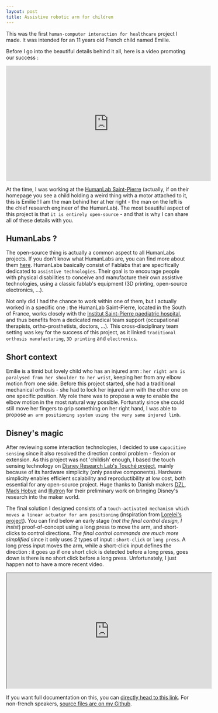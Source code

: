 ```yaml
---
layout: post
title: Assistive robotic arm for children
---
```


This was the first `human-computer interaction for healthcare` project I made.
It was intended for an 11 years old French child named Emilie.

Before I go into the beautiful details behind it all, here is a video promoting our success :

<iframe width="560" height="315" src="https://www.youtube.com/embed/PhL7JxOnTew" title="YouTube video player" frameborder="0" allow="accelerometer; autoplay; clipboard-write; encrypted-media; gyroscope; picture-in-picture" allowfullscreen></iframe>

At the time, I was working at the [HumanLab Saint-Pierre](https://www.humanlabsaintpierre.org/)
(actually, if on their homepage you see a child holding a weird thing with a motor attached to it, this is Emilie !
I am the man behind her at her right - the man on the left is the chief research engineer of the HumanLab).
The most beautiful aspect of this project is that `it is entirely open-source` - and that is why I can share all of these details with you.


## HumanLabs ?
The open-source thing is actually a common aspect to all HumanLabs projects. If you don't know what HumanLabs are, you can find more about them [here](https://myhumankit.org/en/home/).
HumanLabs basically consist of Fablabs that are specifically dedicated to `assistive technologies`.
Their goal is to encourage people with physical disabilities to conceive and manufacture their own assistive technologies, using a classic fablab's equipment (3D printing, open-source electronics, ...).

Not only did I had the chance to work within one of them, but I actually worked in a specific one :
the HumanLab Saint-Pierre, located in the South of France, works closely with the [Institut Saint-Pierre paediatric hospital](https://www.institut-st-pierre.com/), and thus benefits from a dedicated medical team support (occupational therapists, ortho-prosthetists, doctors, ...).
This cross-disciplinary team setting was key for the success of this project, as it linked `traditional orthosis manufacturing`, `3D printing` and `electronics`.

## Short context
Emilie is a timid but lovely child who has an injured arm : `her right arm is paralysed from her shoulder to her wrist`, keeping her from any elbow motion from one side.
Before this project started, she had a traditional mechanical orthosis - she had to lock her injured arm with the other one on one specific position.
My role there was to propose a way to enable the elbow motion in the most natural way possible.
Fortunatly since she could still move her fingers to grip something on her right hand, I was able to propose `an arm positioning system using the very same injured limb`.


## Disney's magic
After reviewing some interaction technologies, I decided to use `capacitive sensing` since it also resolved the direction control problem - flexion or extension.
As this project was not 'childish' enough, I based the touch sensing technology on [Disney Research Lab's Touché project](https://la.disneyresearch.com/publication/touche-enhancing-touch-interaction-on-humans-screens-liquids-and-everyday-objects/),
mainly because of its hardware simplicity (only passive components). Hardware simplicity enables efficient scalability and reproductibility at low cost, both essential for any open-source project.
Huge thanks to Danish makers [DZL](http://blog.dzl.dk/), [Mads Hobye](http://www.hobye.dk/) and [Illutron](http://illutron.dk/) for their preliminary work on bringing Disney's research into the maker world.

The final solution I designed consists of a `touch-activated mechanism which moves a linear actuator for arm positioning` (inspiration from [Lorelei's project](https://sites.google.com/site/ourkidscandoanything/)). You can find below an early stage (*not the final control design, I insist*) proof-of-concept using a long press to move the arm, and short-clicks to control directions. *The final control commands are much more simplified* since it only uses 2 types of input : `short-click` or `long press`. A long press input moves the arm, while a short-click input defines the direction : it goes up if one short click is detected before a long press, goes down is there is no short click before a long press. Unfortunately, I just happen not to have a more recent video.

<iframe src="https://drive.google.com/file/d/1Cl-wryliRHkoRjxJLqVjsEyC7giJl1Dj/preview" width="560" height="315"></iframe>

If you want full documentation on this, you can [directly head to this link](https://wikilab.myhumankit.org/index.php?title=Projets:Orth%C3%A8se_de_Coude_Robotis%C3%A9e).
For non-french speakers, [source files are on my Github](https://github.com/ko-sinus/emilie-arm).